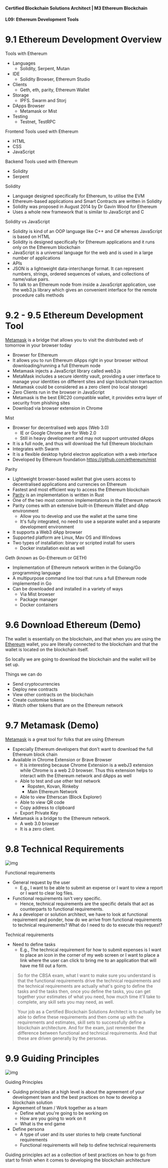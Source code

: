 #### Certified Blockchain Solutions Architect | M3 Ethereum Blockchain
#### L09: Ethereum Development Tools

# 9.1 Ethereum Development Overview 

Tools with Ethereum 
- Languages 
  - Solidity, Serpent, Mutan 
- IDE 
  - Solidity Browser, Ethereum Studio 
- Clients 
  - Geth, eth, parity, Ethereum Wallet 
- Storage 
  - IPFS. Swarm and Storj 
- DApps Browser 
  - Metamask or Mist 
- Testing 
  - Testnet, TestRPC 
 
Frontend Tools used with Ethereum 
- HTML 
- CSS 
- JavaScript 
 
Backend Tools used with Ethereum 
- Solidity  
- Serpent 
 
Solidity 
- Language designed specifically for Ethereum, to utilise the EVM 
- Ethereum-based applications and Smart Contracts are written in Solidity 
- Solidity was proposed in August 2014 by Dr Gavin Wood for Ethereum 
- Uses a whole new framework that is similar to JavaScript and C 
 
Solidity vs JavaScript 
- Solidity is kind of an OOP language like C++ and C# whereas JavaScript is based on HTML 
- Solidity is designed specifically for Ethereum applications and it runs only on the Ethereum blockchain 
- JavaScript is a universal language for the web and is used in a large number of applications 
- APIs 
- JSON is a lightweight data-interchange format. It can represent numbers, strings, ordered sequences of values, and collections of name/value pairs. 
- To talk to an Ethereum node from inside a JavaScript application, use the web3.js library which gives an convenient interface for the remote procedure calls methods 

# 9.2 - 9.5 Ethereum Development Tool

[Metamask](https://metamask.io) is a bridge that allows you to visit the distributed web of tomorrow in your browser today 
- Browser for Ethereum 
- It allows you to run Ethereum dApps right in your browser without downloading/running a full Ethereum node 
- Metamask injects a JavaScript library called web3.js 
- MetaMask includes a secure identity vault, providing a user interface to manage your identities on different sites and sign blockchain transaction 
- Metamask could be considered as a zero client (no local storage) 
- Zero Clients run in the browser in JavaScript 
- Metamask is the best ERC20 compatible wallet, it provides extra layer of security from phishing sites 
- Download via browser extension in Chrome 
 
Mist 
- Browser for decentralised web apps (Web 3.0) 
  - IE or Google Chrome are for Web 2.0 
  - Still in heavy development and may not support untrusted dApps 
- It is a full node, and thus will download the full Ethereum blockchain 
- Integrates with Swarm 
- It is a flexible desktop hybrid electron application with a web interface 
- Developed by Ethereum foundation https://github.com/ethereum/mist 
 
Parity 
- Lightweight browser-based wallet that give users access to decentralised applications and currencies on Ethereum 
- Fastest and most efficient way to access the Ethereum blockchain 
- [Parity](https://www.parity.io) is an implementation is written in Rust 
- One of the two most common implementations in the Ethereum network 
- Parity comes with an extensive built-in Ethereum Wallet and dApp environment 
  - Allow you to develop and use the wallet at the same time 
  - It's fully integrated, no need to use a separate wallet and a separate development environment 
- It supports a Web3 dApp browser 
- Supported platform are Linux, Mav OS and Windows 
- Two types of installation: binary or scripted install for users 
  - Docker installation exist as well 
 
Geth (known as Go-Ethereum or GETH) 
- Implementation of Ethereum network written in the Golang/Go programming language 
- A multipurpose command line tool that runs a full Ethereum node implemented in Go 
- Can be downloaded and installed in a variety of ways 
  - Via Mist browser 
  - Package manager 
  - Docker containers 

# 9.6 Download Ethereum (Demo)

The wallet is essentially on the blockchain, and that when you are using the [Ethereum](https://www.ethereum.org) wallet, you are literally connected to the blockchain and that the wallet is located on the blockchain itself.  
 
So locally we are going to download the blockchain and the wallet will be set up. 
 
Things we can do 
- Send cryptocurrencies 
- Deploy new contracts 
- View other contracts on the blockchain 
- Create customise tokens 
- Watch other tokens that are on the Ethereum network 

# 9.7 Metamask (Demo)

[Metamask](https://metamask.io) is a great tool for folks that are using Ethereum 
- Especially Ethereum developers that don't want to download the full Ethereum block chain 
- Available in Chrome Extension or Brave Browser 
  - It is interesting because Chrome Extension is a webJ3 extension while Chrome is a web 2.0 browser. Thus this extension helps to interact with the Ethereum network and dApps as well 
  - Able to test and use other test network 
    - Ropsten, Kovan, Rinkeby 
    - Main Ethereum Network 
  - Able to view Etherscan (Block Explorer) 
  - Able to view QR code 
  - Copy address to clipboard 
  - Export Private Key 
- Metamask is a bridge to the Ethereum network.  
  - A web 3.0 browser 
  - It is a zero client. 

# 9.8 Technical Requirements

![img](img/9.8_01.png)

Functional requirements 
- General request by the user 
  - E.g., I want to be able to submit an expense or I want to view a report or I want to clear log files.  
- Functional requirements isn't very specific.  
  - Hence, technical requirements are the specific details that act as counterparts to functional requirements.  
- As a developer or solution architect, we have to look at functional requirement and ponder, how do we arrive from functional requirements to technical requirements? What do I need to do to execute this request?  
 
Technical requirements 
- Need to define tasks 
  - E.g., The technical requirement for how to submit expenses is I want to place an icon in the corner of my web screen or I want to place a link where the user can click to bring me to an application that will have me fill out a form.  
 
> So for the CBSA exam, what I want to make sure you understand is that the functional requirements drive the technical requirements and the technical requirements are actually what's going to define the tasks and the tasks then, once you define the tasks, you can get together your estimates of what you need, how much time it'll take to complete, any skill sets you may need, as well.  
 
> Your job as a Certified Blockchain Solutions Architect is to actually be able to define these requirements and then come up with the requirements and estimates, skill sets to successfully define a blockchain architecture. And for the exam, just remember the difference between functional and technical requirements. And that these are driven generally by the personas. 

# 9.9 Guiding Principles

![img](img/9.9_01.png)

Guiding Principles
- Guiding principles at a high level is about the agreement of your development team and the best practices on how to develop a blockchain solution 
- Agreement of team / Work together as a team 
  - Define what you're going to be working on 
  - How are you going to work on it 
  - What is the end game 
- Define persona 
  - A type of user and its user stories to help create functional requirements 
  - Functional requirements will help to define technical requirements 
 
Guiding principles act as a collection of best practices on how to go from start to finish when it comes to developing the blockchain architecture 
